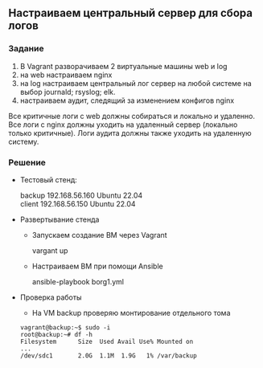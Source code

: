 ## Настраиваем центральный сервер для сбора логов

### Задание

1. В Vagrant разворачиваем 2 виртуальные машины web и log
2. на web настраиваем nginx
3. на log настраиваем центральный лог сервер на любой системе на выбор
journald;
rsyslog;
elk.
4. настраиваем аудит, следящий за изменением конфигов nginx 

Все критичные логи с web должны собираться и локально и удаленно.
Все логи с nginx должны уходить на удаленный сервер (локально только критичные).
Логи аудита должны также уходить на удаленную систему.


### Решение

* Тестовый стенд:

    backup 192.168.56.160 Ubuntu 22.04  
    client 192.168.56.150 Ubuntu 22.04  

* Развертывание стенда

    - Запускаем создание ВМ через Vagrant   

        vargant up

    - Настраиваем ВМ при помощи Ansible

        ansible-playbook borg1.yml

* Проверка работы
    - На VM backup проверяю монтирование отдельного тома
    ```
    vagrant@backup:~$ sudo -i  
    root@backup:~# df -h  
    Filesystem      Size  Used Avail Use% Mounted on  
    ...  
    /dev/sdc1       2.0G  1.1M  1.9G   1% /var/backup  
    ```
